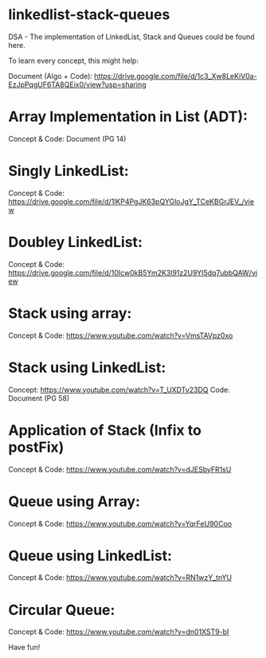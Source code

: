 # linkedlist-stack-queues
DSA - The implementation of LinkedList, Stack and Queues could be found here.

To learn every concept, this might help:

Document (Algo + Code): https://drive.google.com/file/d/1c3_Xw8LeKiV0a-EzJpPqgUF6TA8QEix0/view?usp=sharing

# Array Implementation in List (ADT):
Concept & Code: Document (PG 14)


# Singly LinkedList:
Concept & Code: https://drive.google.com/file/d/1lKP4PgJK63pQYGloJgY_TCeKBGrJEV_/view

# Doubley LinkedList:
Concept & Code:
https://drive.google.com/file/d/10Icw0kB5Ym2K3l91z2U9YI5dq7ubbQAW/view

# Stack using array:
Concept & Code: https://www.youtube.com/watch?v=VmsTAVpz0xo

# Stack using LinkedList:
Concept: https://www.youtube.com/watch?v=T_UXDTy23DQ
Code: Document (PG 58)

# Application of Stack (Infix to postFix)
Concept & Code: https://www.youtube.com/watch?v=dJESbyFR1sU

# Queue using Array:
Concept & Code: https://www.youtube.com/watch?v=YqrFeU90Coo

# Queue using LinkedList:
Concept & Code: https://www.youtube.com/watch?v=RN1wzY_tnYU

# Circular Queue:
Concept & Code: https://www.youtube.com/watch?v=dn01XST9-bI


Have fun!


